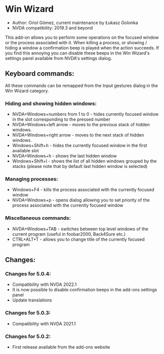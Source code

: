 # Win Wizard

* Author: Oriol Gómez, current maintenance by Łukasz Golonka
* NVDA compatibility: 2019.3 and beyond

This add-on allows you to perform some operations on the focused window or the process associated with it.
When killing a process, or showing / hiding a window a confirmation beep is played when the action succeeds.
If you find this annoying you can disable these beeps in the Win Wizard's settings panel available from NVDA's settings dialog.

## Keyboard commands:
All these commands can be remapped from the Input gestures dialog in the Win Wizard category.
### Hiding and showing hidden windows:
* NVDA+Windows+numbers from 1 to 0 - hides  currently focused window in the slot corresponding to the pressed number
* NVDA+Windows+left arrow - moves to the previous stack of hidden windows.
* NVDA+Windows+right arrow - moves to the next stack of hidden windows.
* Windows+Shift+h - hides the currently focused window in the first available slot
* NVDA+Windows+h - shows the last hidden window
* Windows+Shift+l - shows the list of all hidden windows grouped by the stacks (please note that by default last hidden window is selected)

### Managing processes:
* Windows+F4 - kills the process associated with the currently focused window
* NVDA+Windows+p - opens dialog allowing you to set priority of the process associated with the currently focused window

### Miscellaneous  commands:
* NVDA+Windows+TAB - switches between top level windows of the current program (useful in foobar2000, Back4Sure etc.)
* CTRL+ALT+T - allows you to change title of the currently focused program

## Changes:

### Changes for 5.0.4:

* Compatibility with NVDA 2022.1
* It is now possible to disable confirmation beeps in the add-ons settings panel
* Update translations

### Changes for 5.0.3:

* Compatibility with NVDA 2021.1

### Changes for 5.0.2:

* First release available from the add-ons website
